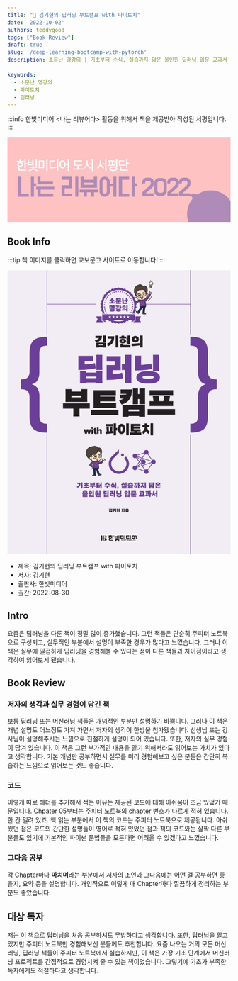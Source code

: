```yaml
---
title: "📖 김기현의 딥러닝 부트캠프 with 파이토치"
date: '2022-10-02'
authors: teddygood
tags: ["Book Review"]
draft: true
slug: '/deep-learning-bootcamp-with-pytorch'
description: 소문난 명강의 | 기초부터 수식, 실습까지 담은 올인원 딥러닝 입문 교과서

keywords:
  - 소문난 명강의
  - 파이토치
  - 딥러닝
---
```


:::info
한빛미디어 <나는 리뷰어다> 활동을 위해서 책을 제공받아 작성된 서평입니다.
:::

![나는 리뷰어다 2022](../assets/I-am-reviewer-2022.jpg)

## Book Info

:::tip
책 이미지를 클릭하면 교보문고 사이트로 이동합니다!
:::

[![책](../assets/review/deep-learning-bootcamp-with-pytorch.jpg)](https://www.kyobobook.co.kr/product/detailViewKor.laf?ejkGb=KOR&mallGb=KOR&barcode=9791169210140&orderClick=LEa&Kc=)

- 제목: 김기현의 딥러닝 부트캠프 with 파이토치
- 저자: 김기현
- 출판사: 한빛미디어
- 출간: 2022-08-30

<!--truncate-->

## Intro

요즘은 딥러닝을 다룬 책이 정말 많이 증가했습니다. 그런 책들은 단순히 주피터 노트북으로 구성되고, 실무적인 부분에서 설명이 부족한 경우가 많다고 느꼈습니다. 그러나 이 책은 실무에 밀접하게 딥러닝을 경험해볼 수 있다는 점이 다른 책들과 차이점이라고 생각하여 읽어보게 됐습니다.

## Book Review

### 저자의 생각과 실무 경험이 담긴 책

보통 딥러닝 또는 머신러닝 책들은 개념적인 부분만 설명하기 바쁩니다. 그러나 이 책은 개념 설명도 어느정도 가져 가면서 저자의 생각이 한방울 첨가됐습니다. 선생님 또는 강사님이 설명해주시는 느낌으로 친절하게 설명이 되어 있습니다. 또한, 저자의 실무 경험이 담겨 있습니다. 이 책은 그런 부가적인 내용을 알기 위해서라도 읽어보는 가치가 있다고 생각합니다. 기본 개념만 공부하면서 실무를 미리 경험해보고 싶은 분들은 간단히 복습하는 느낌으로 읽어보는 것도 좋습니다.

### 코드

이렇게 따로 헤더를 추가해서 적는 이유는 제공된 코드에 대해 아쉬움이 조금 있었기 때문입니다. Chpater 05부터는 주피터 노트북의 chapter 번호가 다르게 적혀 있습니다. 한 칸 밀려 있죠. 책 읽는 부분에서 
이 책의 코드는 주피터 노트북으로 제공됩니다. 아쉬웠던 점은 코드의 간단한 설명들이 영어로 적혀 있었던 점과 책의 코드와는 살짝 다른 부분들도 있기에 기본적인 파이썬 문법들을 모른다면 어려울 수 있겠다고 느꼈습니다. 

### 그다음 공부

각 Chapter마다 **마치며**라는 부분에서 저자의 조언과 그다음에는 어떤 걸 공부하면 좋을지, 요약 등을 설명합니다. 개인적으로 이렇게 매 Chapter마다 깔끔하게 정리하는 부분도 좋았습니다.

## 대상 독자

저는 이 책으로 딥러닝을 처음 공부하셔도 무방하다고 생각합니다. 또한, 딥러닝을 알고 있지만 주피터 노트북만 경험해보신 분들께도 추천합니다. 요즘 나오는 거의 모든 머신러닝, 딥러닝 책들이 주피터 노트북에서 실습하지만, 이 책은 가장 기초 단계에서 머신러닝 프로젝트를 간접적으로 경험시켜 줄 수 있는 책이었습니다. 그렇기에 기초가 부족한 독자에게도 적절하다고 생각합니다.